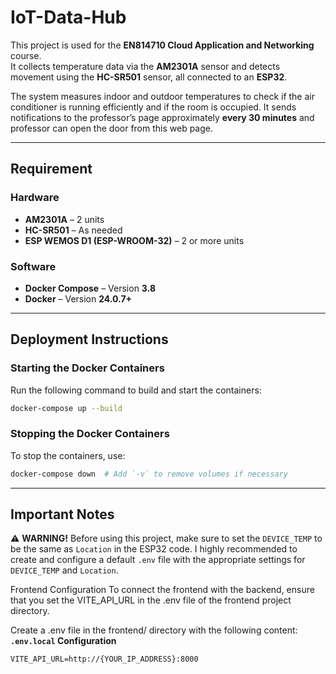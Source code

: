 # IoT-Data-Hub

This project is used for the **EN814710 Cloud Application and Networking** course.  
It collects temperature data via the **AM2301A** sensor and detects movement using the **HC-SR501** sensor, all connected to an **ESP32**.  

The system measures indoor and outdoor temperatures to check if the air conditioner is running efficiently and if the room is occupied. It sends notifications to the professor’s page approximately **every 30 minutes** and professor can open the door from this web page.

---

## Requirement  

### Hardware  
- **AM2301A** – 2 units  
- **HC-SR501** – As needed  
- **ESP WEMOS D1 (ESP-WROOM-32)** – 2 or more units  

### Software  
- **Docker Compose** – Version **3.8**  
- **Docker** – Version **24.0.7+**  

---

## Deployment Instructions  

### Starting the Docker Containers  
Run the following command to build and start the containers:  
```sh
docker-compose up --build
```

### Stopping the Docker Containers
To stop the containers, use:
```sh
docker-compose down  # Add `-v` to remove volumes if necessary
```

---
## Important Notes

⚠️ **WARNING!** Before using this project, make sure to set the `DEVICE_TEMP` to be the same as `Location` in the ESP32 code. I highly recommended to create and configure a default `.env` file with the appropriate settings for `DEVICE_TEMP` and `Location`.

Frontend Configuration
To connect the frontend with the backend, ensure that you set the VITE_API_URL in the .env file of the frontend project directory.

Create a .env file in the frontend/ directory with the following content:
**`.env.local` Configuration**

```env
VITE_API_URL=http://{YOUR_IP_ADDRESS}:8000